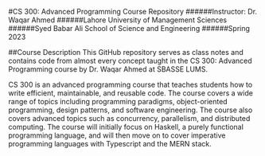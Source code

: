 
#CS 300: Advanced Programming Course Repository
######Instructor: Dr. Waqar Ahmed
######Lahore University of Management Sciences
######Syed Babar Ali School of Science and Engineering
######Spring 2023

##Course Description
This GitHub repository serves as class notes and contains code from almost every concept taught in the CS 300: Advanced Programming course by Dr. Waqar Ahmed at SBASSE LUMS.

CS 300 is an advanced programming course that teaches students how to write efficient, maintainable, and reusable code. The course covers a wide range of topics including programming paradigms, object-oriented programming, design patterns, and software engineering. The course also covers advanced topics such as concurrency, parallelism, and distributed computing. The course will initially focus on Haskell, a purely functional programming language, and will then move on to cover imperative programming languages with Typescript and the MERN stack.